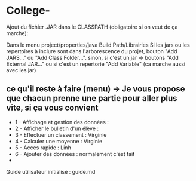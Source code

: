 # College-

Ajout du fichier .JAR dans le CLASSPATH (obligatoire si on veut de ça marche):

Dans le menu project/properties/java Build Path/Librairies Si les jars ou les repertoires à inclure sont dans l'arborescence du projet, bouton "Add JARS..." ou "Add Class Folder...". sinon, si c'est un jar => boutons "Add External JAR..." ou si c'est un repertorie "Add Variable" (ca marche aussi avec les jar)

## ce qu'il reste à faire (menu) -> Je vous propose que chacun prenne une partie pour aller plus vite, si ça vous convient 
* 1 - Affichage et gestion des données :
* 2 - Afficher le bulletin d'un élève : 
* 3 - Effectuer un classement : Virginie 
* 4 - Calculer une moyenne : Virginie
* 5 - Acces rapide : Linh
* 6 - Ajouter des données : normalement c'est fait 
* 

Guide utilisateur initialisé : guide.md

